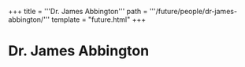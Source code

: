 +++
title = '''Dr. James Abbington'''
path = '''/future/people/dr-james-abbington/'''
template = "future.html"
+++

<h1>Dr. James Abbington</h1>


